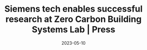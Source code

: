 ---
category:
- .nan
date: 2023-05-10
keyword_suggestion: ubuntu install docker
post_inspiration: https://press.siemens.com/global/en/pressrelease/siemens-tech-enables-successful-research-zero-carbon-building-systems-lab
silot_terms: digital automation
title: Siemens tech enables successful research at Zero Carbon Building Systems Lab
  | Press
---